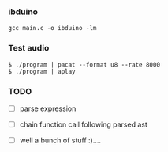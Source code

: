 ### ibduino

``` gcc main.c -o ibduino -lm ```

### Test audio 

``` 
$ ./program | pacat --format u8 --rate 8000
$ ./program | aplay
```

### TODO
* [ ] parse expression
* [ ] chain function call following parsed ast
* [ ] well a bunch of stuff :)....



